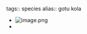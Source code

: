 tags:: species
alias:: gotu kola

- ![image.png](https://peach-geographical-bat-397.mypinata.cloud/ipfs/QmcVcqrEuyyaDy65gfHcPA5iTjkdWD9gwRCfhzY2jQAuoe)
-